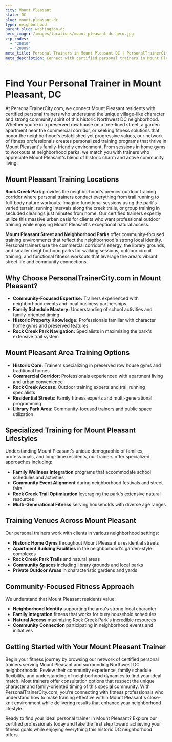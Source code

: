 ```yaml
---
city: Mount Pleasant
state: DC
slug: mount-pleasant-dc
type: neighborhood
parent_slug: washington-dc
hero_image: /images/locations/mount-pleasant-dc-hero.jpg
zip_codes:
  - "20010"
  - "20009"
meta_title: Personal Trainers in Mount Pleasant DC | PersonalTrainerCity.com
meta_description: Connect with certified personal trainers in Mount Pleasant. Find fitness coaches for historic neighborhood living, Rock Creek Park access, and community-focused workouts.
---
```


# Find Your Personal Trainer in Mount Pleasant, DC

At PersonalTrainerCity.com, we connect Mount Pleasant residents with certified personal trainers who understand the unique village-like character and strong community spirit of this historic Northwest DC neighborhood. Whether you're in a preserved row house on a tree-lined street, a garden apartment near the commercial corridor, or seeking fitness solutions that honor the neighborhood's established yet progressive values, our network of fitness professionals creates personalized training programs that thrive in Mount Pleasant's family-friendly environment. From sessions in home gyms to workouts at neighborhood parks, we match you with trainers who appreciate Mount Pleasant's blend of historic charm and active community living.

## Mount Pleasant Training Locations

**Rock Creek Park** provides the neighborhood's premier outdoor training corridor where personal trainers conduct everything from trail running to full-body nature workouts. Imagine functional sessions using the park's varied terrain, running intervals along the creek trails, or group training in secluded clearings just minutes from home. Our certified trainers expertly utilize this massive urban oasis for clients who want professional outdoor training while enjoying Mount Pleasant's exceptional natural access.

**Mount Pleasant Street and Neighborhood Parks** offer community-focused training environments that reflect the neighborhood's strong local identity. Personal trainers use the commercial corridor's energy, the library grounds, and smaller neighborhood parks for walking sessions, outdoor circuit training, and functional fitness workouts that leverage the area's vibrant street life and community connections.

## Why Choose PersonalTrainerCity.com in Mount Pleasant?

*   **Community-Focused Expertise:** Trainers experienced with neighborhood events and local business partnerships
*   **Family Schedule Mastery:** Understanding of school activities and family-oriented timing
*   **Historic Property Knowledge:** Professionals familiar with character home gyms and preserved features
*   **Rock Creek Park Navigation:** Specialists in maximizing the park's extensive trail system

## Mount Pleasant Area Training Options

- **Historic Core:** Trainers specializing in preserved row house gyms and traditional homes
- **Commercial Corridor:** Professionals experienced with apartment living and urban convenience
- **Rock Creek Access:** Outdoor training experts and trail running specialists
- **Residential Streets:** Family fitness experts and multi-generational programming
- **Library Park Area:** Community-focused trainers and public space utilization

## Specialized Training for Mount Pleasant Lifestyles

Understanding Mount Pleasant's unique demographic of families, professionals, and long-time residents, our trainers offer specialized approaches including:

*   **Family Wellness Integration** programs that accommodate school schedules and activities
*   **Community Event Alignment** during neighborhood festivals and street fairs
*   **Rock Creek Trail Optimization** leveraging the park's extensive natural resources
*   **Multi-Generational Fitness** serving households with diverse age ranges

## Training Venues Across Mount Pleasant

Our personal trainers work with clients in various neighborhood settings:
- **Historic Home Gyms** throughout Mount Pleasant's residential streets
- **Apartment Building Facilities** in the neighborhood's garden-style complexes
- **Rock Creek Park Trails** and natural areas
- **Community Spaces** including library grounds and local parks
- **Private Outdoor Areas** in characteristic gardens and yards

## Community-Focused Fitness Approach

We understand that Mount Pleasant residents value:
- **Neighborhood Identity** supporting the area's strong local character
- **Family Integration** fitness that works for busy household schedules
- **Natural Access** maximizing Rock Creek Park's incredible resources
- **Community Connection** participating in neighborhood events and initiatives

## Getting Started with Your Mount Pleasant Trainer

Begin your fitness journey by browsing our network of certified personal trainers serving Mount Pleasant and surrounding Northwest DC neighborhoods. Review their community experience, family schedule flexibility, and understanding of neighborhood dynamics to find your ideal match. Most trainers offer consultation options that respect the unique character and family-oriented timing of this special community. With PersonalTrainerCity.com, you're connecting with fitness professionals who understand how to make training effective within Mount Pleasant's close-knit environment while delivering results that enhance your neighborhood lifestyle.

Ready to find your ideal personal trainer in Mount Pleasant? Explore our certified professionals today and take the first step toward achieving your fitness goals while enjoying everything this historic DC neighborhood offers.